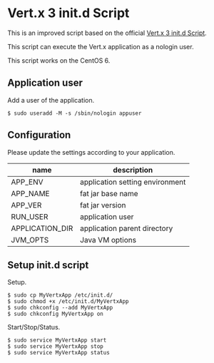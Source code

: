 # Vert.x 3 init.d Script

This is an improved script based on the official [Vert.x 3 init.d Script](https://vertx.io/blog/vert-x-3-init-d-script/).

This script can execute the Vert.x application as a nologin user.

This script works on the CentOS 6.


## Application user

Add a user of the application.

```
$ sudo useradd -M -s /sbin/nologin appuser
```


## Configuration

Please update the settings according to your application.

|name|description|
|----|----|
|APP_ENV|application setting environment|
|APP_NAME|fat jar base name|
|APP_VER|fat jar version|
|RUN_USER|application user|
|APPLICATION_DIR|application parent directory|
|JVM_OPTS|Java VM options|


## Setup init.d script

Setup.

```
$ sudo cp MyVertxApp /etc/init.d/
$ sudo chmod +x /etc/init.d/MyVertxApp
$ sudo chkconfig --add MyVertxApp
$ sudo chkconfig MyVertxApp on
```

Start/Stop/Status.

```
$ sudo service MyVertxApp start
$ sudo service MyVertxApp stop
$ sudo service MyVertxApp status
```

